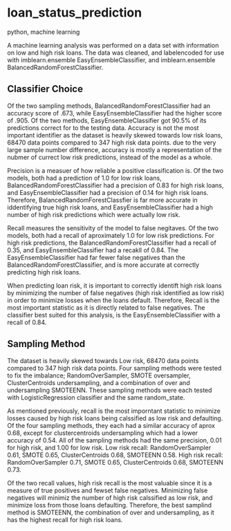 # loan_status_prediction
python, machine learning

A machine learning analysis was performed on a data set with information on low and high risk loans. 
The data was cleaned, and labelencoded for use with imblearn.ensemble EasyEnsembleClassifier, and imblearn.ensemble BalancedRandomForestClassifier. 


## Classifier Choice

Of the two sampling methods, BalancedRandomForestClassifier had an accuracy score of .673, while EasyEnsembleClassifier had the higher score of .905. Of the two methods, EasyEnsembleClassifier got 90.5% of its predictions correct for to the testing data. Accuracy is not the most important identifier as the dataset is heavily skewed towards low risk loans, 68470 data points compared to 347 high risk data points. due to the very large sample number difference, accuracy is mostly a representation of the nubmer of currect low risk predictions, instead of the model as a whole. 

Precision is a measuer of how reliable a positive classification is. Of the two models, both had a prediction of 1.0 for low risk loans, BalancedRandomForestClassifier had a precision of 0.83 for high risk loans, and EasyEnsembleClassifier had a precision of 0.14 for high risk loans. Therefore, BalancedRandomForestClassfier is far more accurate in iddentifying true high risk loans, and EasyEnsembleClassifier had a high number of high risk predictions which were actually low risk. 

Recall measures the sensitivity of the model to false negitaves. Of the two models, both had a recall of aproximately 1.0 for low risk predictions. For high risk predictions, the BalancedRandomForestClassifier had a recall of 0.35, and EasyEnsembleClassifier had a recakll of 0.84. The EasyEnsembleClassifier had far fewer false negatives than the BalancedRandomForestClassifier, and is more accurate at correctly predicting high risk loans. 
  
When predicting loan risk, it is important to correctly identift high risk loans by minimizing the number of false negatives (high risk identified as low risk) in order to minimize losses when the loans default. Therefore, Recall is the most important statistic as it is directly related to false negatives. The classifier best suited for this analysis, is the EasyEnsembleClassifier with a recall of 0.84. 


## Sampling Method

The dataset is heavily skewed towards Low risk, 68470 data points compared to 347 high risk data points. Four sampling methods were tested to fix the imbalance; RandomOverSampler, SMOTE oversampler, ClusterCentroids undersampling, and a combination of over and undersampling SMOTEENN. These sampling methods were each tested with LogisticRegression classifier and the same random_state. 

As mentioned previously, recall is the most imporntant statistic to minimize losses caused by high risk loans being calssified as low risk and defaulting. Of the four sampling methods, they each had a similar accuracy of aprox 0.68, except for clustercentroids undersampling which had a lower accuracy of 0.54.  All of the sampling methods had the same precision, 0.01 for high risk, and 1.00 for low risk. Low risk recall: RandomOverSampler 0.61, SMOTE 0.65, ClusterCentroids 0.68, SMOTEENN 0.58. High risk recall: RandomOverSampler 0.71, SMOTE 0.65, ClusterCentroids 0.68, SMOTEENN 0.73. 

Of the two recall values, high risk recall is the most valuable since it is a measure of true positives and fewset false negatives. Minimizing false negatives will minimiz the number of high risk calssified as low risk, and minimize loss from those loans defaulting. Therefore, the best samplind method is SMOTEENN, the combination of over and undersampling, as it has the highest recall for high risk loans. 




